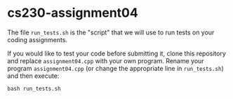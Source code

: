 # cs230-assignment04

The file `run_tests.sh` is the "script" that we will use to run tests on your coding assignments. 

If you would like to test your code before submitting it, clone this repository and replace `assignment04.cpp` with your own program. Rename your program `assignment04.cpp` (or change the appropriate line in `run_tests.sh`) and then execute:

```
bash run_tests.sh
```
